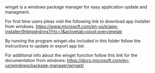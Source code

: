 winget is a windows package manager for easy application update and managment.

For first time users pleas visit the following link to download app installer from windows.
https://www.microsoft.com/en-us/p/app-installer/9nblggh4nns1?rtc=1&activetab=pivot:overviewtab

By running the program winget.vbs included in this folder follow the instructions to update or export app list.

For additional info about the winget function follow this link for the documentation from windows:
https://docs.microsoft.com/en-us/windows/package-manager/winget/
